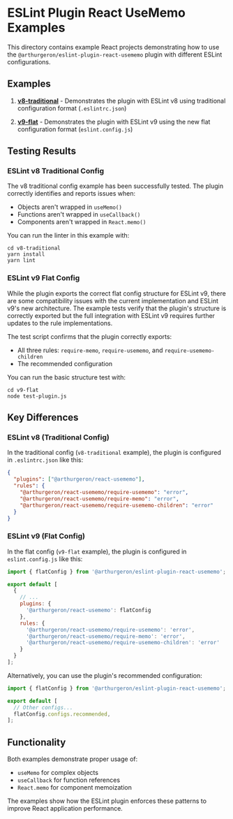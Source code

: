 # ESLint Plugin React UseMemo Examples

This directory contains example React projects demonstrating how to use the `@arthurgeron/eslint-plugin-react-usememo` plugin with different ESLint configurations.

## Examples

1. **[v8-traditional](./v8-traditional/)** - Demonstrates the plugin with ESLint v8 using traditional configuration format (`.eslintrc.json`)

2. **[v9-flat](./v9-flat/)** - Demonstrates the plugin with ESLint v9 using the new flat configuration format (`eslint.config.js`)

## Testing Results

### ESLint v8 Traditional Config

The v8 traditional config example has been successfully tested. The plugin correctly identifies and reports issues when:
- Objects aren't wrapped in `useMemo()`
- Functions aren't wrapped in `useCallback()`
- Components aren't wrapped in `React.memo()`

You can run the linter in this example with:
```
cd v8-traditional
yarn install
yarn lint
```

### ESLint v9 Flat Config

While the plugin exports the correct flat config structure for ESLint v9, there are some compatibility issues with the current implementation and ESLint v9's new architecture. The example tests verify that the plugin's structure is correctly exported but the full integration with ESLint v9 requires further updates to the rule implementations.

The test script confirms that the plugin correctly exports:
- All three rules: `require-memo`, `require-usememo`, and `require-usememo-children`
- The recommended configuration

You can run the basic structure test with:
```
cd v9-flat
node test-plugin.js
```

## Key Differences

### ESLint v8 (Traditional Config)

In the traditional config (`v8-traditional` example), the plugin is configured in `.eslintrc.json` like this:

```json
{
  "plugins": ["@arthurgeron/react-usememo"],
  "rules": {
    "@arthurgeron/react-usememo/require-usememo": "error",
    "@arthurgeron/react-usememo/require-memo": "error",
    "@arthurgeron/react-usememo/require-usememo-children": "error"
  }
}
```

### ESLint v9 (Flat Config)

In the flat config (`v9-flat` example), the plugin is configured in `eslint.config.js` like this:

```js
import { flatConfig } from '@arthurgeron/eslint-plugin-react-usememo';

export default [
  {
    // ...
    plugins: {
      '@arthurgeron/react-usememo': flatConfig
    },
    rules: {
      '@arthurgeron/react-usememo/require-usememo': 'error',
      '@arthurgeron/react-usememo/require-memo': 'error',
      '@arthurgeron/react-usememo/require-usememo-children': 'error'
    }
  }
];
```

Alternatively, you can use the plugin's recommended configuration:

```js
import { flatConfig } from '@arthurgeron/eslint-plugin-react-usememo';

export default [
  // Other configs...
  flatConfig.configs.recommended,
];
```

## Functionality

Both examples demonstrate proper usage of:
- `useMemo` for complex objects
- `useCallback` for function references
- `React.memo` for component memoization

The examples show how the ESLint plugin enforces these patterns to improve React application performance. 